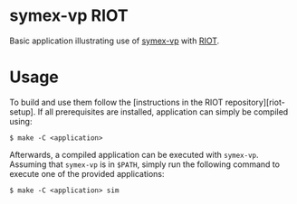 # symex-vp RIOT

Basic application illustrating use of [symex-vp][symex-vp github] with [RIOT][riot web].

# Usage

To build and use them follow the [instructions in the RIOT repository][riot-setup].
If all prerequisites are installed, application can simply be compiled
using:

	$ make -C <application>

Afterwards, a compiled application can be executed with `symex-vp`.
Assuming that `symex-vp` is in `$PATH`, simply run the following command
to execute one of the provided applications:

	$ make -C <application> sim

[symex-vp github]: https://github.com/agra-uni-bremen/symex-vp
[riot web]: https://www.riot-os.org/
[riot setup]: https://github.com/RIOT-OS/RIOT/blob/master/README.md#getting-started
